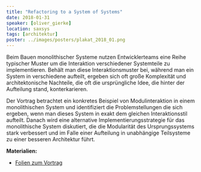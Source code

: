 ```yaml
---
title: "Refactoring to a System of Systems"
date: 2018-01-31
speaker: [oliver_gierke]
location: saxsys
tags: [architektur]
poster: ../images/posters/plakat_2018_01.png
---
```


Beim Bauen monolithischer Systeme nutzen Entwicklerteams eine Reihe typischer Muster um die Interaktion verschiedener
Systemteile zu implementieren. Behält man diese Interaktionsmuster bei, während man ein System in verschiedene aufteilt,
ergeben sich oft große Komplexität und architektonische Nachteile, die oft die ursprüngliche Idee, die hinter der
Aufteilung stand, konterkarieren.

Der Vortrag betrachtet ein konkretes Beispiel von Modulinteraktion in einem monolithischen System und identifiziert die
Problemstellungen die sich ergeben, wenn man dieses System in exakt dem gleichen Interaktionsstil aufteilt. Danach wird
eine alternative Implementierungsstrategie für das monolithische System diskutiert, die die Modularität des
Ursprungssystems stark verbessert und im Falle einer Aufteilung in unabhängige Teilsysteme zu einer besseren Architektur
führt.

**Materialien:**

- [Folien zum Vortrag](https://speakerdeck.com/olivergierke/refactoring-to-a-system-of-systems)
